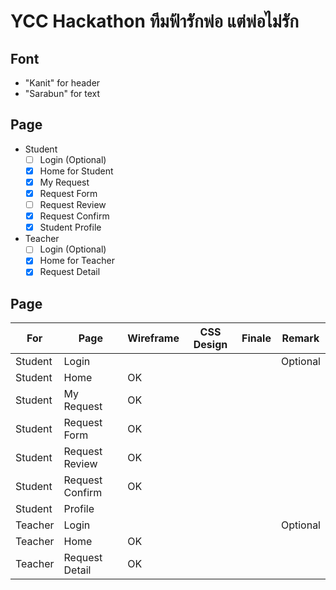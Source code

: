 # YCC Hackathon ทีมฟ้ารักพ่อ แต่พ่อไม่รัก

## Font
- "Kanit" for header
- "Sarabun" for text

## Page
- Student
    - [ ] Login (Optional)
    - [x] Home for Student
    - [x] My Request
    - [x] Request Form
    - [ ] Request Review
    - [x] Request Confirm
    - [x] Student Profile
- Teacher
    - [ ] Login (Optional)
    - [x] Home for Teacher
    - [x] Request Detail

## Page

| For | Page | Wireframe | CSS Design | Finale | Remark |
|-----|------|-----------|------------|--------|---|
|Student|Login|  |  |  | Optional |
|Student|Home| OK |  |  |  |
|Student|My Request| OK |  |  |  |
|Student|Request Form| OK |  |  |  |
|Student|Request Review| OK |  |  |  |
|Student|Request Confirm| OK |  |  |  |
|Student|Profile|  |  |  |  |
|Teacher|Login|  |  |  | Optional |
|Teacher|Home| OK |  |  |  |
|Teacher|Request Detail| OK |  |  |  |

